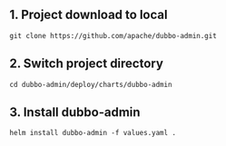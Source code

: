 ## 1. Project download to local
```
git clone https://github.com/apache/dubbo-admin.git
```

## 2. Switch project directory
```
cd dubbo-admin/deploy/charts/dubbo-admin
```

## 3. Install dubbo-admin
```
helm install dubbo-admin -f values.yaml .
```